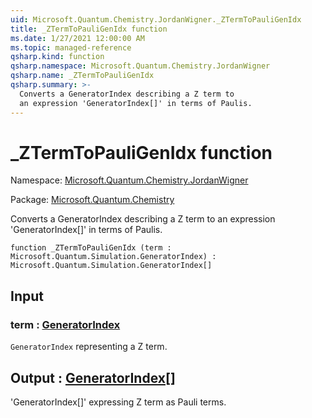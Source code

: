 ```yaml
---
uid: Microsoft.Quantum.Chemistry.JordanWigner._ZTermToPauliGenIdx
title: _ZTermToPauliGenIdx function
ms.date: 1/27/2021 12:00:00 AM
ms.topic: managed-reference
qsharp.kind: function
qsharp.namespace: Microsoft.Quantum.Chemistry.JordanWigner
qsharp.name: _ZTermToPauliGenIdx
qsharp.summary: >-
  Converts a GeneratorIndex describing a Z term to
  an expression 'GeneratorIndex[]' in terms of Paulis.
---
```


# _ZTermToPauliGenIdx function

Namespace: [Microsoft.Quantum.Chemistry.JordanWigner](xref:Microsoft.Quantum.Chemistry.JordanWigner)

Package: [Microsoft.Quantum.Chemistry](https://nuget.org/packages/Microsoft.Quantum.Chemistry)


Converts a GeneratorIndex describing a Z term toan expression 'GeneratorIndex[]' in terms of Paulis.

```qsharp
function _ZTermToPauliGenIdx (term : Microsoft.Quantum.Simulation.GeneratorIndex) : Microsoft.Quantum.Simulation.GeneratorIndex[]
```


## Input

### term : [GeneratorIndex](xref:Microsoft.Quantum.Simulation.GeneratorIndex)

`GeneratorIndex` representing a Z term.



## Output : [GeneratorIndex](xref:Microsoft.Quantum.Simulation.GeneratorIndex)[]

'GeneratorIndex[]' expressing Z term as Pauli terms.
